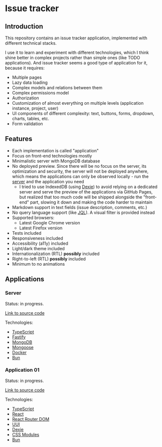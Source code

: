 # Issue tracker

## Introduction

This repository contains an issue tracker application, implemented with different technical stacks.

I use it to learn and experiment with different technologies, which I think shine better in complex projects rather than simple ones (like TODO applications). And issue tracker seems a good type of application for it, because it requires:

* Multiple pages
* Lazy data loading
* Complex models and relations between them
* Complex permissions model
* Authorization
* Customization of almost everything on multiple levels (application instance, project, user)
* UI components of different complexity: text, buttons, forms, dropdown, charts, tables, etc.
* Form validation

## Features

* Each implementation is called "application"
* Focus on front-end technologies mostly
* Minimalistic server with MongoDB database
* No deployed preview. Since there will be no focus on the server, its optimization and security, the server will not be deployed anywhere, which means the applications can only be observed locally - run the [server](#server) and the application you need
  * I tried to use IndexedDB (using [Dexie](https://dexie.org)) to avoid relying on a dedicated server and serve the preview of the applications via GitHub Pages, but realized that too much code will be shipped alongside the "front-end" part, slowing it down and making the code harder to maintain
* Markdown support in text fields (issue description, comments, etc.)
* No query language support (like [JQL](https://www.atlassian.com/blog/jira/jql-the-most-flexible-way-to-search-jira-14)). A visual filter is provided instead
* Supported browsers:
  * Latest Google Chrome version
  * Latest Firefox version
* Tests included
* Responsiveness included
* Accessibility (a11y) included
* Light/dark theme included
* Internationalization (RTL) **possibly** included
* Right-to-left (RTL) **possibly** included
* Minimum to no animations

## Applications

### Server

Status: in progress.

[Link to source code](https://github.com/vasilii-kovalev/issue-tracker/tree/main/server)

Technologies:

* [TypeScript](https://www.typescriptlang.org)
* [Fastify](https://fastify.dev)
* [MongoDB](https://www.mongodb.com)
* [Mongoose](https://mongoosejs.com)
* [Docker](https://www.docker.com)
* [Bun](https://bun.sh)

### Application 01

Status: in progress.

[Link to source code](https://github.com/vasilii-kovalev/issue-tracker/tree/main/application-01)

Technologies:

* [TypeScript](https://www.typescriptlang.org)
* [React](https://react.dev)
* [React Router DOM](https://v5.reactrouter.com/web)
* [UUI](https://uui.epam.com)
* [Dexie](https://dexie.org)
* [CSS Modules](https://github.com/css-modules/css-modules)
* [Bun](https://bun.sh)
